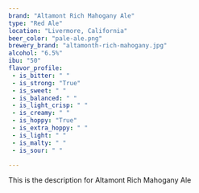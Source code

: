 ```yaml
---
brand: "Altamont Rich Mahogany Ale"
type: "Red Ale"
location: "Livermore, California"
beer_color: "pale-ale.png"
brewery_brand: "altamonth-rich-mahogany.jpg"
alcohol: "6.5%"
ibu: "50"
flavor_profile:
 - is_bitter: " "
 - is_strong: "True"
 - is_sweet: " "
 - is_balanced: " "
 - is_light_crisp: " "
 - is_creamy: " "
 - is_hoppy: "True"
 - is_extra_hoppy: " "
 - is_light: " "
 - is_malty: " "
 - is_sour: " "

---
```


This is the description for Altamont Rich Mahogany Ale